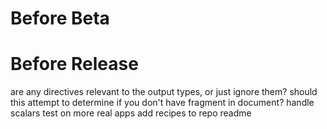 # Before Beta

# Before Release

are any directives relevant to the output types, or just ignore them?
should this attempt to determine if you don't have fragment in document?
handle scalars
test on more real apps
add recipes to repo
readme
